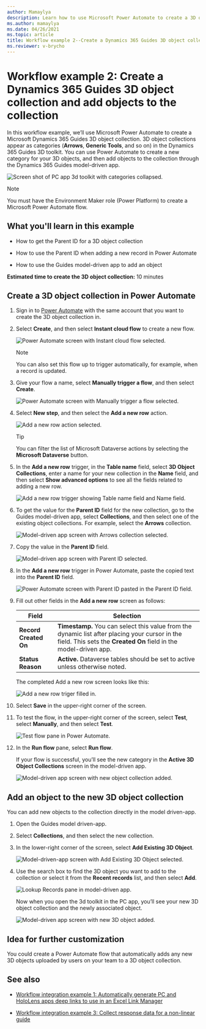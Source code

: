 ```yaml
---
author: Mamaylya
description: Learn how to use Microsoft Power Automate to create a 3D object collection for Microsoft Dynamics 365 Guides
ms.author: mamaylya
ms.date: 04/26/2021
ms.topic: article
title: Workflow example 2--Create a Dynamics 365 Guides 3D object collection and add objects to the collection
ms.reviewer: v-brycho
---
```


# Workflow example 2: Create a Dynamics 365 Guides 3D object collection and add objects to the collection

In this workflow example, we’ll use Microsoft Power Automate to create a Microsoft Dynamics 365 Guides 3D object collection. 3D object collections appear as categories (**Arrows**, **Generic Tools**, and so on) in the Dynamics 365 Guides 3D toolkit. You can use Power Automate to create a new category for your 3D objects, and then add objects to the collection through the Dynamics 365 Guides model-driven app.

 ![Screen shot of PC app 3d toolkit with categories collapsed.](media/workflow2-pc-app-category.PNG "Screen shot of PC app 3d toolkit with categories collapsed")
 
 > [!NOTE]
> You must have the Environment Maker role (Power Platform) to create a Microsoft Power Automate flow.
 
## What you'll learn in this example

- How to get the Parent ID for a 3D object collection

- How to use the Parent ID when adding a new record in Power Automate

- How to use the Guides model-driven app to add an object

**Estimated time to create the 3D object collection:** 10 minutes

## Create a 3D object collection in Power Automate

1. Sign in to [Power Automate](https://us.flow.microsoft.com/en-us/) with the same account that you want to create the 3D object collection in.

2. Select **Create**, and then select **Instant cloud flow** to create a new flow.

    ![Power Automate screen with Instant cloud flow selected.](media/workflow2-create-instant-cloud-flow.PNG "Power Automate screen with Instant cloud flow selected")
 
    > [!NOTE]
    > You can also set this flow up to trigger automatically, for example, when a record is updated. 
    
3. Give your flow a name, select **Manually trigger a flow**, and then select **Create**. 

    ![Power Automate screen with Manually trigger a flow selected.](media/workflow2-manually-trigger-flow.PNG "Power Automate screen with Manually trigger a flow selected")
 
4. Select **New step**, and then select the **Add a new row** action.

    ![Add a new row action selected.](media/workflow2-add-new-row-selection.PNG "Add a new row action selected")
 
    > [!TIP]
    > You can filter the list of Microsoft Dataverse actions by selecting the **Microsoft Dataverse** button.
    
5. In the **Add a new row** trigger, in the **Table name** field, select **3D Object Collections**, enter a name for your new collection in the **Name** field, and then select **Show advanced options** to see all the fields related to adding a new row.

    ![Add a new row trigger showing Table name field and Name field.](media/workflow2-add-new-row-trigger.PNG "Add a new row trigger showing Table name field and Name field")
 
6. To get the value for the **Parent ID** field for the new collection, go to the Guides model-driven app, select **Collections**, and then select one of the existing object collections. For example, select the **Arrows** collection.

    ![Model-driven app screen with Arrows collection selected.](media/workflow2-arrows-collection.PNG "Model-driven app screen with Arrows collection selected")
 
7. Copy the value in the **Parent ID** field. 

    ![Model-driven app screen with Parent ID selected.](media/workflow2-parent-ID.PNG "Model-driven app screen with Parent ID selected")
 
8. In the **Add a new row** trigger in Power Automate, paste the copied text into the **Parent ID** field.

    ![Power Automate screen with Parent ID pasted in the Parent ID field.](media/workflow2-add-new-row-parent-ID.PNG "Power Automate screen with Parent ID pasted in the Parent ID field")
 
9. Fill out other fields in the **Add a new row** screen as follows:

    |Field| Selection|
    |-----------------------------------|-----------------------------------------------|
    |**Record Created On** |**Timestamp.** You can select this value from the dynamic list after placing your cursor in the field. This sets the **Created On** field in the model-driven app.|
    |**Status Reason**| **Active.** Dataverse tables should be set to active unless otherwise noted.|

    The completed Add a new row screen looks like this:
    
    ![Add a new row triger filled in.](media/workflow2-add-new-row-trigger-filled-out.PNG "Add a new row trigger filled in")
 
10. Select **Save** in the upper-right corner of the screen.

11. To test the flow, in the upper-right corner of the screen, select **Test**, select **Manually**, and then select **Test**. 

    ![Test flow pane in Power Automate.](media/workflow2-test.PNG "Test flow pane in Power Automate")
 
12. In the **Run flow** pane, select **Run flow**. 

    If your flow is successful, you’ll see the new category in the **Active 3D Object Collections** screen in the model-driven app.  
    
    ![Model-driven app screen with new object collection added.](media/workflow2-3D-object-collection-added.PNG "Model-driven app screen with new object collection added")

## Add an object to the new 3D object collection

You can add new objects to the collection directly in the model driven-app.

1. Open the Guides model driven-app.

2. Select **Collections**, and then select the new collection.
	
2. In the lower-right corner of the screen, select **Add Existing 3D Object**.

    ![Model-driven-app screen with Add Existing 3D Object selected.](media/workflow2-add-object.PNG "Model-driven-app screen with Add Existing 3D Object selected")
 
3. Use the search box to find the 3D object you want to add to the collection or select it from the **Recent records** list, and then select **Add**. 

    ![Lookup Records pane in model-driven app.](media/workflow2-lookup-object.PNG "Lookup Records pane in model-driven app")
 
    Now when you open the 3d toolkit in the PC app, you’ll see your new 3D object collection and the newly associated object. 
    
    ![Model-driven app screen with new 3D object added.](media/workflow2-object-added.PNG "Model-driven app screen with new 3D object added")
 
## Idea for further customization

You could create a Power Automate flow that automatically adds any new 3D objects uploaded by users on your team to a 3D object collection.

## See also

- [Workflow integration example 1: Automatically generate PC and HoloLens apps deep links to use in an Excel Link Manager](workflow-example-1.md)

- [Workflow integration example 3: Collect response data for a non-linear guide](workflow-example-3.md)
